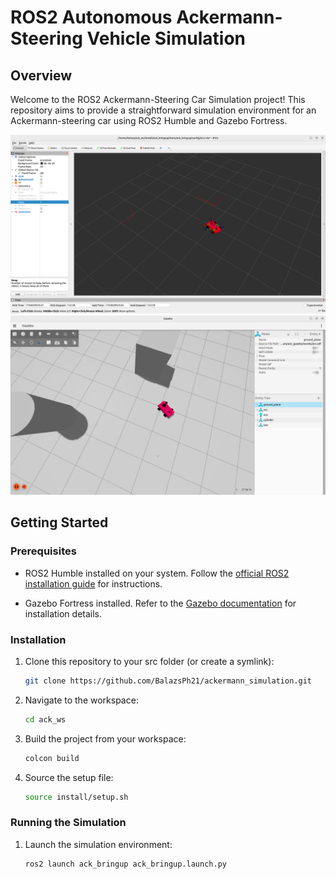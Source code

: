 # ROS2 Autonomous Ackermann-Steering Vehicle Simulation

## Overview

Welcome to the ROS2 Ackermann-Steering Car Simulation project! This repository aims to provide a straightforward simulation environment for an Ackermann-steering car using ROS2 Humble and Gazebo Fortress.

![rviz screenshot](img/rviz.png)
![gazebo screenshot](img/gazebo.png)

## Getting Started

### Prerequisites

- ROS2 Humble installed on your system. Follow the [official ROS2 installation guide](https://docs.ros.org/en/humble/Installation.html) for instructions.

- Gazebo Fortress installed. Refer to the [Gazebo documentation](https://gazebosim.org/docs/fortress/ros_installation) for installation details.

### Installation

1. Clone this repository to your src folder (or create a symlink):

    ```bash
    git clone https://github.com/BalazsPh21/ackermann_simulation.git
    ```

2. Navigate to the workspace:

    ```bash
    cd ack_ws
    ```

3. Build the project from your workspace:

    ```bash
    colcon build
    ```

4. Source the setup file:

    ```bash
    source install/setup.sh
    ```

### Running the Simulation

1. Launch the simulation environment:

    ```bash
    ros2 launch ack_bringup ack_bringup.launch.py
    ```
